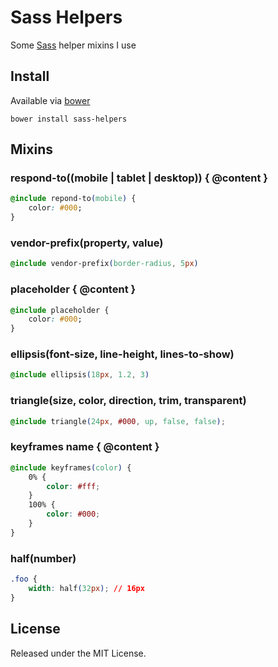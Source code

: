 # Sass Helpers

Some [Sass](http://sass-lang.com/) helper mixins I use

## Install

Available via [bower](http://bower.io/)

```
bower install sass-helpers
```

## Mixins

### respond-to((mobile | tablet | desktop)) { @content }

```css
@include repond-to(mobile) {
    color: #000;
}
```

### vendor-prefix(property, value)

```css
@include vendor-prefix(border-radius, 5px)
```

### placeholder { @content }

```css
@include placeholder {
    color: #000;
}
```

### ellipsis(font-size, line-height, lines-to-show)

```css
@include ellipsis(18px, 1.2, 3)
```

### triangle(size, color, direction, trim, transparent)

```css
@include triangle(24px, #000, up, false, false);
```

### keyframes name { @content }

```css
@include keyframes(color) {
    0% {
        color: #fff;
    }
    100% {
        color: #000;
    }
}
```

### half(number)

```css
.foo {
    width: half(32px); // 16px
}
```

## License

Released under the MIT License.
